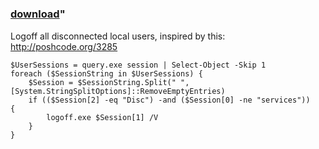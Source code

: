 ﻿---
pid:            6228
parent:         0
children:       
poster:         LogOffUsers
title:          
date:           2016-02-19 21:33:49
format:         posh
---

# 

### [download](6228.ps1)"

Logoff all disconnected local users, inspired by this: http://poshcode.org/3285

```posh
$UserSessions = query.exe session | Select-Object -Skip 1
foreach ($SessionString in $UserSessions) {
    $Session = $SessionString.Split(" ",[System.StringSplitOptions]::RemoveEmptyEntries) 
    if (($Session[2] -eq "Disc") -and ($Session[0] -ne "services"))   {
        logoff.exe $Session[1] /V
    }
}
```
